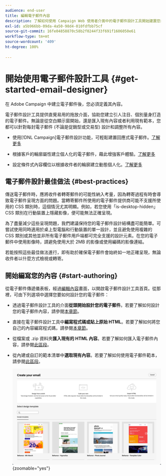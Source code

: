 ```yaml
---
audience: end-user
title: 編輯電子郵件內容
description: 了解如何使用 Campaign Web 使用者介面中的電子郵件設計工具開始建置您的內容
exl-id: a5b966bb-09da-4a50-98d4-010fdfbb75cf
source-git-commit: 16fe04858870c58b2f0244f33f691f1606050e61
workflow-type: tm+mt
source-wordcount: '409'
ht-degree: 100%

---
```



# 開始使用電子郵件設計工具 {#get-started-email-designer}

在 Adobe Campaign 中建立電子郵件後，您必須定義其內容。

電子郵件設計工具提供直覺易用的拖放介面，協助您建立引人注目、個別量身打造的電子郵件。無論是從空白顯示窗開始，還是匯入現有內容或者利用現有範本，您都可以針對每封電子郵件 (不論是促銷型或交易型) 設計和調整所有內容。

<!--Built to deliver HTML optimized for responsive design, the Email Designer allows you to easily define and apply visibility conditions and dynamic content to an email, template, or content fragment directly through the user interface. You can seamlessly switch between the drag and drop interface and HTML code at the click of a button.

The Email Designer allows you to create email content and email content templates. It is compatible with simple emails, transactional emails, A/B test emails, multilingual emails, and recurring emails.-->

* 使用[!DNL Campaign]電子郵件設計功能，可輕鬆建置回應式電子郵件。[了解更多](create-email-content.md)

* 根據客戶的輪廓屬性建立個人化的電子郵件，藉此增強客戶體驗。[了解更多](../personalization/personalize.md)

* 設定條件式內容欄位以根據收件者的輪廓建立動態個人化。[了解更多](../personalization/conditions.md)

## 電子郵件設計最佳做法 {#best-practices}

傳送電子郵件時，應將收件者轉寄郵件的可能性納入考量，因為轉寄過程有時會導致電子郵件呈現方面的問題。當轉寄郵件所使用的電子郵件提供商可能不支援所使用的 CSS 類別時，這個情況尤其明顯。例如，若您使用「is-desktop-hidden」CSS 類別在行動裝置上隱藏影像，便可能無法正確呈現。

為了盡量減少這些呈現問題，我們建議保持您的電子郵件設計結構盡可能簡單。可嘗試使用同時適用於桌上型電腦和行動裝置的單一設計，並且避免使用複雜的 CSS 類別或其他並非所有電子郵件用戶端都可完全支援的設計元素。在您的電子郵件中使用影像時，請避免使用大於 2MB 的影像或使用編碼的影像連結。

若能按照這些最佳做法進行，即有助於確保電子郵件會始終如一地正確呈現，無論收件者以什麼方式檢視或轉寄。

## 開始編寫您的內容  {#start-authoring}

從電子郵件傳遞儀表板，經過[編輯內容](edit-content.md)畫面，以開啟電子郵件設計工具首頁。從那裡，可由下列選項中選擇您要如何設計您的電子郵件：

* 透過電子郵件設計工具的介面&#x200B;**從頭開始設計您的電子郵件**。若要了解如何設計您的電子郵件內容，請參閱[本章節](create-email-content.md)。

* 直接在電子郵件設計工具中&#x200B;**編寫程式碼或貼上原始 HTML**。若要了解如何將您自己的內容編寫程式碼，請參閱[本章節](code-content.md)。

* 從檔案或 .zip 資料夾&#x200B;**匯入現有的 HTML 內容**。若要了解如何匯入電子郵件內容，請參閱[此區段](existing-content.md)。

* 從內建或自訂的範本清單中&#x200B;**選取現有內容**。若要了解如何使用電子郵件範本，請參閱[此區段](../content/create-email-templates.md)。

  ![電子郵件設計工具介面中用於建立電子郵件內容的可用選項](assets/email_designer_create_options.png){zoomable="yes"}
